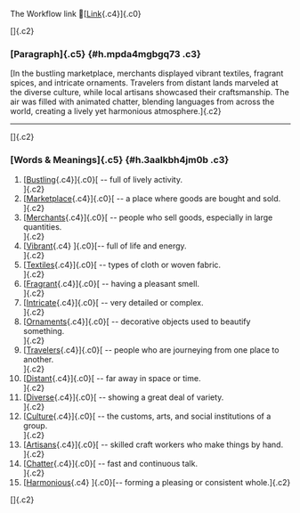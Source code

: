 The Workflow link
👏[[Link](https://www.google.com/url?q=http://www.google.com&sa=D&source=editors&ust=1760772570222148&usg=AOvVaw0kJZE8qars4MHU0OmWL8fZ){.c4}]{.c0}

[]{.c2}

### [Paragraph]{.c5} {#h.mpda4mgbgq73 .c3}

[In the bustling marketplace, merchants displayed vibrant textiles,
fragrant spices, and intricate ornaments. Travelers from distant lands
marveled at the diverse culture, while local artisans showcased their
craftsmanship. The air was filled with animated chatter, blending
languages from across the world, creating a lively yet harmonious
atmosphere.]{.c2}

------------------------------------------------------------------------

[]{.c2}

### [Words & Meanings]{.c5} {#h.3aalkbh4jm0b .c3}

1.  [[Bustling](https://www.google.com/url?q=http://www.google.com&sa=D&source=editors&ust=1760772570223040&usg=AOvVaw2PWuJzxZtUQqZwuEbATAwu){.c4}]{.c0}[ --
    full of lively activity.\
    ]{.c2}
2.  [[Marketplace](https://www.google.com/url?q=http://www.google.com&sa=D&source=editors&ust=1760772570223196&usg=AOvVaw0yo-PdrqAqp9d4S3A6IfLx){.c4}]{.c0}[ --
    a place where goods are bought and sold.\
    ]{.c2}
3.  [[Merchants](https://www.google.com/url?q=http://www.google.com&sa=D&source=editors&ust=1760772570223347&usg=AOvVaw2WhLpMwXlQJgcWvu28ZaEd){.c4}]{.c0}[ --
    people who sell goods, especially in large quantities.\
    ]{.c2}
4.  [[Vibrant](https://www.google.com/url?q=http://www.google.com&sa=D&source=editors&ust=1760772570223496&usg=AOvVaw3aoAF8BMtOwGiIJgpBJMuf){.c4}
    ]{.c0}[-- full of life and energy.\
    ]{.c2}
5.  [[Textiles](https://www.google.com/url?q=http://www.google.com&sa=D&source=editors&ust=1760772570223611&usg=AOvVaw12hG_gr7jUfMCd3n5u0VbH){.c4}]{.c0}[ --
    types of cloth or woven fabric.\
    ]{.c2}
6.  [[Fragrant](https://www.google.com/url?q=http://www.google.com&sa=D&source=editors&ust=1760772570223731&usg=AOvVaw1NKpezU2nJBWsQAjcG0IPE){.c4}]{.c0}[ --
    having a pleasant smell.\
    ]{.c2}
7.  [[Intricate](https://www.google.com/url?q=http://www.google.com&sa=D&source=editors&ust=1760772570223840&usg=AOvVaw0SQ8F4ZyasrYso96KuWAlA){.c4}]{.c0}[ --
    very detailed or complex.\
    ]{.c2}
8.  [[Ornaments](https://www.google.com/url?q=http://www.google.com&sa=D&source=editors&ust=1760772570224018&usg=AOvVaw0_9Y-zrf43Uab4NCeDwl6M){.c4}]{.c0}[ --
    decorative objects used to beautify something.\
    ]{.c2}
9.  [[Travelers](https://www.google.com/url?q=http://www.google.com&sa=D&source=editors&ust=1760772570224171&usg=AOvVaw3hmduy5ZKV9AeoRS5xO7ey){.c4}]{.c0}[ --
    people who are journeying from one place to another.\
    ]{.c2}
10. [[Distant](https://www.google.com/url?q=http://www.google.com&sa=D&source=editors&ust=1760772570224321&usg=AOvVaw0Iyore1OQlv8B-WWU5tN6Z){.c4}]{.c0}[ --
    far away in space or time.\
    ]{.c2}
11. [[Diverse](https://www.google.com/url?q=http://www.google.com&sa=D&source=editors&ust=1760772570224435&usg=AOvVaw3MBNGHk4DPhO3s8udkGKIV){.c4}]{.c0}[ --
    showing a great deal of variety.\
    ]{.c2}
12. [[Culture](https://www.google.com/url?q=http://www.google.com&sa=D&source=editors&ust=1760772570224552&usg=AOvVaw36h5pkVHdLqIcCCf9e3K1C){.c4}]{.c0}[ --
    the customs, arts, and social institutions of a group.\
    ]{.c2}
13. [[Artisans](https://www.google.com/url?q=http://www.google.com&sa=D&source=editors&ust=1760772570224691&usg=AOvVaw2a4GKG95ddafV-Wp_FxzcP){.c4}]{.c0}[ --
    skilled craft workers who make things by hand.\
    ]{.c2}
14. [[Chatter](https://www.google.com/url?q=http://www.google.com&sa=D&source=editors&ust=1760772570224816&usg=AOvVaw1Nxaw93kKwcRiYiDknsJy8){.c4}]{.c0}[ --
    fast and continuous talk.\
    ]{.c2}
15. [[Harmonious](https://www.google.com/url?q=http://www.google.com&sa=D&source=editors&ust=1760772570224993&usg=AOvVaw1ZdPSNFGMSMBEvgPPSJyim){.c4}
    ]{.c0}[-- forming a pleasing or consistent whole.]{.c2}

[]{.c2}
